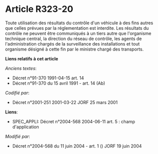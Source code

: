 # Article R323-20

Toute utilisation des résultats du contrôle d'un véhicule à des fins autres que celles prévues par la réglementation est
interdite. Les résultats du contrôle ne peuvent être communiqués à un tiers autre que l'organisme technique central, la
direction du réseau de contrôle, les agents de l'administration chargés de la surveillance des installations et tout
organisme désigné à cette fin par le ministre chargé des transports.

**Liens relatifs à cet article**

_Anciens textes_:

  - Décret n°91-370 1991-04-15 art. 14
  - Décret n°91-370 du 15 avril 1991 - art. 14 (Ab)

_Codifié par_:

  - Décret n°2001-251 2001-03-22 JORF 25 mars 2001

**Liens**:

  - SPEC_APPLI: Décret n°2004-568 2004-06-11 art. 5 : champ d'application

_Modifié par_:

  - Décret n°2004-568 du 11 juin 2004 - art. 1 () JORF 19 juin 2004
